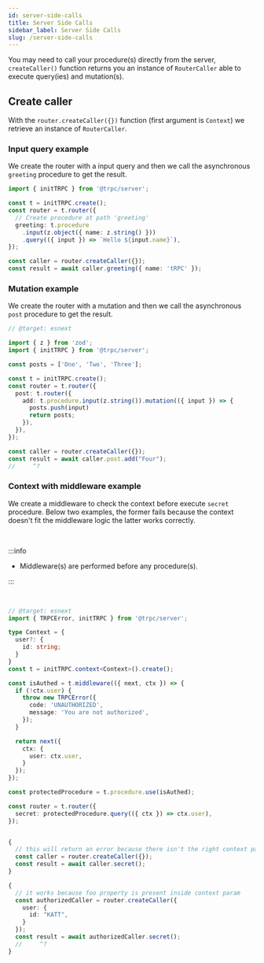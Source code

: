 ```yaml
---
id: server-side-calls
title: Server Side Calls
sidebar_label: Server Side Calls
slug: /server-side-calls
---
```


You may need to call your procedure(s) directly from the server, `createCaller()` function returns you an instance of `RouterCaller` able to execute query(ies) and mutation(s).

## Create caller

With the `router.createCaller({})` function (first argument is `Context`) we retrieve an instance of `RouterCaller`.

### Input query example

We create the router with a input query and then we call the asynchronous `greeting` procedure to get the result.

```ts
import { initTRPC } from '@trpc/server';

const t = initTRPC.create();
const router = t.router({
  // Create procedure at path 'greeting'
  greeting: t.procedure
    .input(z.object({ name: z.string() }))
    .query(({ input }) => `Hello ${input.name}`),
});

const caller = router.createCaller({});
const result = await caller.greeting({ name: 'tRPC' });
```

### Mutation example

We create the router with a mutation and then we call the asynchronous `post` procedure to get the result.

```ts twoslash
// @target: esnext

import { z } from 'zod';
import { initTRPC } from '@trpc/server';

const posts = ['One', 'Two', 'Three'];

const t = initTRPC.create();
const router = t.router({
  post: t.router({
    add: t.procedure.input(z.string()).mutation(({ input }) => {
      posts.push(input)
      return posts;
    }),
  }),
});

const caller = router.createCaller({});
const result = await caller.post.add("Four");
//     ^?
```

### Context with middleware example

We create a middleware to check the context before execute `secret` procedure.
Below two examples, the former fails because the context doesn't fit the middleware logic the latter works correctly.

<br/>

:::info

- Middleware(s) are performed before any procedure(s).

:::

<br/>

```ts twoslash
// @target: esnext
import { TRPCError, initTRPC } from '@trpc/server';

type Context = {
  user?: {
    id: string;
  }
}
const t = initTRPC.context<Context>().create();

const isAuthed = t.middleware(({ next, ctx }) => {
  if (!ctx.user) {
    throw new TRPCError({
      code: 'UNAUTHORIZED',
      message: 'You are not authorized',
    });
  }

  return next({
    ctx: {
      user: ctx.user,
    }
  });
});

const protectedProcedure = t.procedure.use(isAuthed);

const router = t.router({
  secret: protectedProcedure.query(({ ctx }) => ctx.user),
});


{
  // this will return an error because there isn't the right context param
  const caller = router.createCaller({});
  const result = await caller.secret();
}

{
  // it works because foo property is present inside context param
  const authorizedCaller = router.createCaller({
    user: {
      id: "KATT",
    }
  });
  const result = await authorizedCaller.secret();
  //     ^?
}
```
